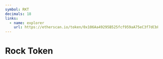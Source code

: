 ```yaml
---
symbol: RKT
decimals: 18
links:
  - name: explorer
    url: https://etherscan.io/token/0x106Aa49295B525fcf959aA75eC3f7dCbF5352f1C
---
```


# Rock Token

